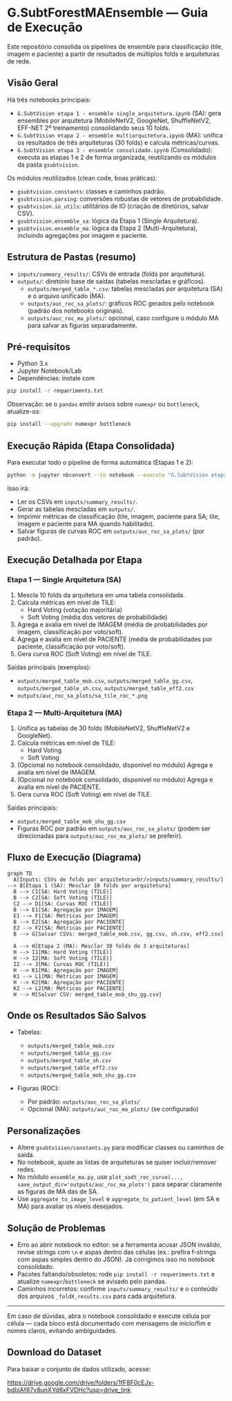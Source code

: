 # G.SubtForestMAEnsemble — Guia de Execução

Este repositório consolida os pipelines de ensemble para classificação (tile, imagem e paciente) a partir de resultados de múltiplos folds e arquiteturas de rede.

## Visão Geral

Há três notebooks principais:
- `G.SubtVision etapa 1 - ensemble single_arquitetura.ipynb` (SA): gera ensembles por arquitetura (MobileNetV2, GoogleNet, ShuffleNetV2, EFF-NET 2º treinamento) consolidando seus 10 folds.
- `G.SubtVision etapa 2 - ensemble multiarquitetura.ipynb` (MA): unifica os resultados de três arquiteturas (30 folds) e calcula métricas/curvas.
- `G.SubtVision etapa 3 - ensemble consolidado.ipynb` (Consolidado): executa as etapas 1 e 2 de forma organizada, reutilizando os módulos da pasta `gsubtvision`.

Os módulos reutilizados (clean code, boas práticas):
- `gsubtvision.constants`: classes e caminhos padrão.
- `gsubtvision.parsing`: conversões robustas de vetores de probabilidade.
- `gsubtvision.io_utils`: utilitários de IO (criação de diretórios, salvar CSV).
- `gsubtvision.ensemble_sa`: lógica da Etapa 1 (Single Arquitetura).
- `gsubtvision.ensemble_ma`: lógica da Etapa 2 (Multi-Arquitetura), incluindo agregações por imagem e paciente.

## Estrutura de Pastas (resumo)

- `inputs/summary_results/`: CSVs de entrada (folds por arquitetura).
- `outputs/`: diretório base de saídas (tabelas mescladas e gráficos).
  - `outputs/merged_table_*.csv`: tabelas mescladas por arquitetura (SA) e o arquivo unificado (MA).
  - `outputs/auc_roc_sa_plots/`: gráficos ROC gerados pelo notebook (padrão dos notebooks originais).
  - `outputs/auc_roc_ma_plots/`: opcional, caso configure o módulo MA para salvar as figuras separadamente.

## Pré-requisitos

- Python 3.x
- Jupyter Notebook/Lab
- Dependências: instale com

```bash
pip install -r requeriments.txt
```

Observação: se o `pandas` emitir avisos sobre `numexpr` ou `bottleneck`, atualize-os:

```bash
pip install --upgrade numexpr bottleneck
```

## Execução Rápida (Etapa Consolidada)

Para executar todo o pipeline de forma automática (Etapas 1 e 2):

```bash
python -m jupyter nbconvert --to notebook --execute "G.SubtVision etapa 3 - ensemble consolidado.ipynb" --output "G.SubtVision etapa 3 - ensemble consolidado.ipynb"
```

Isso irá:
- Ler os CSVs em `inputs/summary_results/`.
- Gerar as tabelas mescladas em `outputs/`.
- Imprimir métricas de classificação (tile, imagem, paciente para SA; tile, imagem e paciente para MA quando habilitado).
- Salvar figuras de curvas ROC em `outputs/auc_roc_sa_plots/` (por padrão).

## Execução Detalhada por Etapa

### Etapa 1 — Single Arquitetura (SA)
1. Mescla 10 folds da arquitetura em uma tabela consolidada.
2. Calcula métricas em nível de TILE:
   - Hard Voting (votação majoritária)
   - Soft Voting (média dos vetores de probabilidade)
3. Agrega e avalia em nível de IMAGEM (média de probabilidades por imagem, classificação por voto/soft).
4. Agrega e avalia em nível de PACIENTE (média de probabilidades por paciente, classificação por voto/soft).
5. Gera curva ROC (Soft Voting) em nível de TILE.

Saídas principais (exemplos):
- `outputs/merged_table_mob.csv`, `outputs/merged_table_gg.csv`, `outputs/merged_table_sh.csv`, `outputs/merged_table_eff2.csv`
- `outputs/auc_roc_sa_plots/sa_tile_roc_*.png`

### Etapa 2 — Multi-Arquitetura (MA)
1. Unifica as tabelas de 30 folds (MobileNetV2, ShuffleNetV2 e GoogleNet).
2. Calcula métricas em nível de TILE:
   - Hard Voting
   - Soft Voting
3. (Opcional no notebook consolidado, disponível no módulo) Agrega e avalia em nível de IMAGEM.
4. (Opcional no notebook consolidado, disponível no módulo) Agrega e avalia em nível de PACIENTE.
5. Gera curva ROC (Soft Voting) em nível de TILE.

Saídas principais:
- `outputs/merged_table_mob_shu_gg.csv`
- Figuras ROC por padrão em `outputs/auc_roc_sa_plots/` (podem ser direcionadas para `outputs/auc_roc_ma_plots/` se preferir).

## Fluxo de Execução (Diagrama)

```mermaid
graph TD
  A[Inputs: CSVs de folds por arquitetura<br/>inputs/summary_results/] --> B[Etapa 1 (SA): Mesclar 10 folds por arquitetura]
  B --> C1[SA: Hard Voting (TILE)]
  B --> C2[SA: Soft Voting (TILE)]
  C2 --> D1[SA: Curvas ROC (TILE)]
  B --> E1[SA: Agregação por IMAGEM]
  E1 --> F1[SA: Métricas por IMAGEM]
  B --> E2[SA: Agregação por PACIENTE]
  E2 --> F2[SA: Métricas por PACIENTE]
  B --> G[Salvar CSVs: merged_table_mob.csv, gg.csv, sh.csv, eff2.csv]

  A --> H[Etapa 2 (MA): Mesclar 30 folds de 3 arquiteturas]
  H --> I1[MA: Hard Voting (TILE)]
  H --> I2[MA: Soft Voting (TILE)]
  I2 --> J[MA: Curvas ROC (TILE)]
  H --> K1[MA: Agregação por IMAGEM]
  K1 --> L1[MA: Métricas por IMAGEM]
  H --> K2[MA: Agregação por PACIENTE]
  K2 --> L2[MA: Métricas por PACIENTE]
  H --> M[Salvar CSV: merged_table_mob_shu_gg.csv]
```


## Onde os Resultados São Salvos

- Tabelas:
  - `outputs/merged_table_mob.csv`
  - `outputs/merged_table_gg.csv`
  - `outputs/merged_table_sh.csv`
  - `outputs/merged_table_eff2.csv`
  - `outputs/merged_table_mob_shu_gg.csv`

- Figuras (ROC):
  - Por padrão: `outputs/auc_roc_sa_plots/`
  - Opcional (MA): `outputs/auc_roc_ma_plots/` (se configurado)

## Personalizações

- Altere `gsubtvision/constants.py` para modificar classes ou caminhos de saída.
- No notebook, ajuste as listas de arquiteturas se quiser incluir/remover redes.
- No módulo `ensemble_ma.py`, use `plot_sodt_roc_curve(..., save_output_dir='outputs/auc_roc_ma_plots')` para separar claramente as figuras de MA das de SA.
- Use `aggregate_to_image_level` e `aggregate_to_patient_level` (em SA e MA) para avaliar os níveis desejados.

## Solução de Problemas

- Erro ao abrir notebook no editor: se a ferramenta acusar JSON inválido, revise strings com `\n` e aspas dentro das células (ex.: prefira f-strings com aspas simples dentro do JSON). Já corrigimos isso no notebook consolidado.
- Pacotes faltando/obsoletos: rode `pip install -r requeriments.txt` e atualize `numexpr`/`bottleneck` se avisado pelo pandas.
- Caminhos incorretos: confirme `inputs/summary_results/` e o conteúdo dos arquivos `_foldX_results.csv` para cada arquitetura.

---

Em caso de dúvidas, abra o notebook consolidado e execute célula por célula — cada bloco está documentado com mensagens de início/fim e nomes claros, evitando ambiguidades.

## Download do Dataset

Para baixar o conjunto de dados utilizado, acesse:

https://drive.google.com/drive/folders/1fF8F0cEJx-bdbiAf87v8unXYd6xFVDHc?usp=drive_link